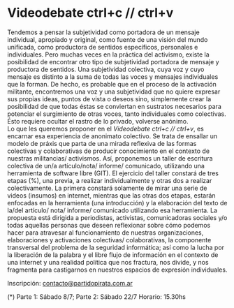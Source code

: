 # Videodebate ctrl+c // ctrl+v

Tendemos a pensar la subjetividad como portadora de un mensaje individual, apropiado y original, como fuente de una visión
del mundo unificada, como productora de sentidos específicos, personales e individuales. Pero muchas veces en la práctica del 
activismo, existe la posibilidad de encontrar otro tipo de subjetividad portadora de mensaje y productora de sentidos. Una
subjetividad colectiva, cuya voz y cuyo mensaje es distinto a la suma de todas las voces y mensajes individuales que la forman. 
De hecho, es probable que en el proceso de la activación militante, encontremos una voz y una subjetividad que no
quiere expresar sus propias ideas, puntos de vista o deseos sino, simplemente crear la posibilidad de que todas éstas se
conviertan en sustratos necesarios para potenciar el surgimiento de otras voces, tanto individuales como colectivas. Ésto
requiere ocultar el rastro de lo privado, volverse anónimo.  
Lo que les queremos proponer en el _Videodebate ctrl+c // ctrl+v_, es encarnar esa experiencia de anonimato colectivo. Se trata 
de ensallar un modelo de práxis que parta de una mirada reflexiva de las formas colectivas y colaborativas de producir
conocimiento en el contexto de nuestras militancias/ activismos. Así, proponemos un taller de escritura colectiva de un/a
artículo/nota/ informe/ comunicado, utilizando una herramienta de software libre (GIT). El ejercicio del taller constará de
tres etapas (%), una previa, a realizar individualmente y otras dos a realizar colectivamente. La primera constará
solamente de mirar una serie de videos (insumos) en internet, mientras que las otras dos etapas, estarán enfocadas en la
herramienta (una introducción) y la elaboración del texto de la/del artículo/ nota/ informe/ comunicado utilizando esa
herramienta.
La propuesta está dirigida a periodistas, activistas, comunicadoras sociales y/o todas aquellas personas que deseen reflexionar
sobre cómo podemos hacer para atravesar al funcionamiento de nuestras organizaciones, elaboraciones y activaciones colectivas/
colaborativas, la componente transversal del problema de la seguridad informática; así como la lucha por la liberación de la
palabra y el libre flujo de información en el contexto de una internet y una realidad política que nos fractura,
nos divide, y nos fragmenta para castigarnos en nuestros espacios de expresión individuales.  

Inscripción: contacto@partidopirata.com.ar

(*) Parte 1: Sábado 8/7; Parte 2: Sábado 22/7
    Horario: 15.30hs
  
  
